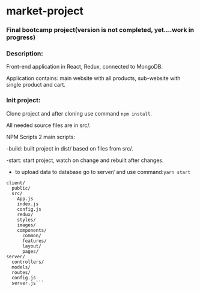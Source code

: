 # market-project
### Final bootcamp project(version is not completed, yet....work in progress)

### Description:
Front-end application in React, Redux, connected to MongoDB.

Application contains: main website with all products, sub-website with  single product and cart.

### Init project:
Clone project and after cloning use command ```npm install```.

All needed source files are in src/.

NPM Scripts
2 main scripts:

-build: built project in dist/ based on files from src/.

-start: start project, watch on change and rebuilt after changes.
 
- to upload data to database go to server/ and  use command:```yarn start```

```Project tree:
client/
  public/
  src/
    App.js
    index.js
    config.js
    redux/
    styles/
    images/
    components/
      common/
      features/
      layout/
      pages/
server/
  controllers/
  models/
  routes/
  config.js
  server.js```
